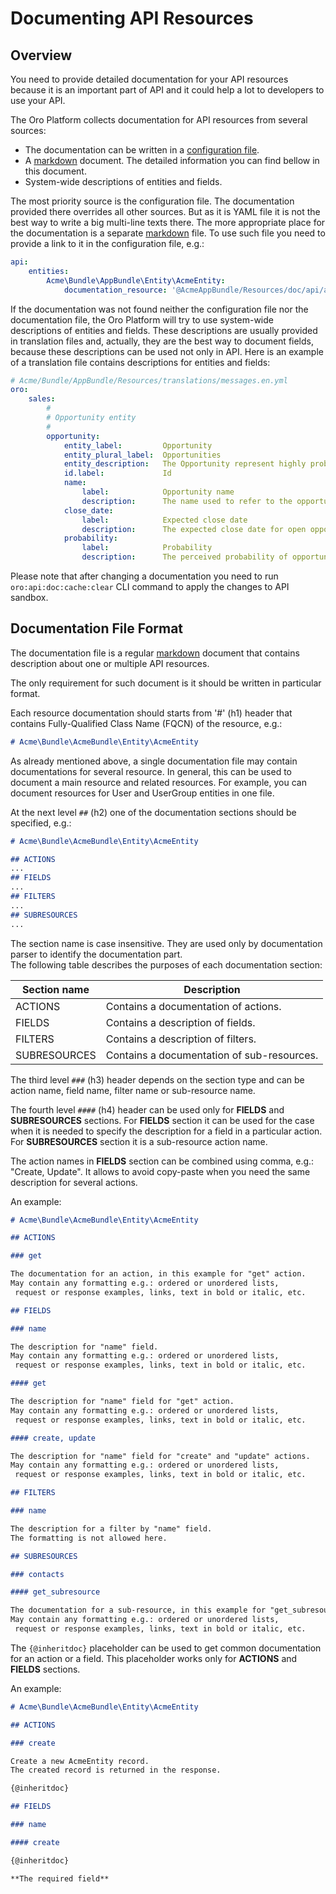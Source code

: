 Documenting API Resources
=========================

Overview
--------

You need to provide detailed documentation for your API resources because it is an important part of API and it could help a lot to developers to use your API.

The Oro Platform collects documentation for API resources from several sources:

* The documentation can be written in a [configuration file](./configuration.md).
* A [markdown](https://en.wikipedia.org/wiki/Markdown) document. The detailed information you can find bellow in this document.
* System-wide descriptions of entities and fields.

The most priority source is the configuration file. The documentation provided there overrides all other sources. But as it is YAML file it is not the best way to write a big multi-line texts there. The more appropriate place for the documentation is a separate [markdown](https://en.wikipedia.org/wiki/Markdown) file. To use such file you need to provide a link to it in the configuration file, e.g.:

```yaml
api:
    entities:
        Acme\Bundle\AppBundle\Entity\AcmeEntity:
            documentation_resource: '@AcmeAppBundle/Resources/doc/api/acme_entity.md'
```

If the documentation was not found neither the configuration file nor the documentation file, the Oro Platform will try to use system-wide descriptions of entities and fields. These descriptions are usually provided in translation files and, actually, they are the best way to document fields, because these descriptions can be used not only in API. Here is an example of a translation file contains descriptions for entities and fields:

```yaml
# Acme/Bundle/AppBundle/Resources/translations/messages.en.yml
oro:
    sales:
        #
        # Opportunity entity
        #
        opportunity:
            entity_label:         Opportunity
            entity_plural_label:  Opportunities
            entity_description:   The Opportunity represent highly probable potential or actual sales to a new or established customer
            id.label:             Id
            name:
                label:            Opportunity name
                description:      The name used to refer to the opportunity in the system.
            close_date:
                label:            Expected close date
                description:      The expected close date for open opportunity, and actual close date for the closed one
            probability:
                label:            Probability
                description:      The perceived probability of opportunity being successfully closed
```

Please note that after changing a documentation you need to run `oro:api:doc:cache:clear` CLI command to apply the changes to API sandbox.

Documentation File Format
-------------------------

The documentation file is a regular [markdown](https://en.wikipedia.org/wiki/Markdown) document that contains description about one or multiple API resources.

The only requirement for such document is it should be written in particular format.

Each resource documentation should starts from '#' (h1) header that contains Fully-Qualified Class Name (FQCN) of the resource, e.g.:

```markdown
# Acme\Bundle\AcmeBundle\Entity\AcmeEntity
```

As already mentioned above, a single documentation file may contain documentations for several resource. In general, this can be used to document a main resource and related resources. For example, you can document resources for User and UserGroup entities in one file.

At the next level `##` (h2) one of the documentation sections should be specified, e.g.:

```markdown
# Acme\Bundle\AcmeBundle\Entity\AcmeEntity

## ACTIONS
...
## FIELDS
...
## FILTERS
...
## SUBRESOURCES
...
```

The section name is case insensitive. They are used only by documentation parser to identify the documentation part.  
The following table describes the purposes of each documentation section:

| Section name | Description |
| --- | --- |
| ACTIONS | Contains a documentation of actions. |
| FIELDS | Contains a description of fields. |
| FILTERS | Contains a description of filters. |
| SUBRESOURCES | Contains a documentation of sub-resources. |

The third level `###` (h3) header depends on the section type and can be action name, field name, filter name or sub-resource name.

The fourth level `####` (h4) header can be used only for **FIELDS** and **SUBRESOURCES** sections.
For **FIELDS** section it can be used for the case when it is needed to specify the description for a field in a particular action. For **SUBRESOURCES** section it is a sub-resource action name.

The action names in **FIELDS** section can be combined using comma, e.g.: "Create, Update". It allows to avoid copy-paste when you need the same description for several actions.

An example:

```markdown
# Acme\Bundle\AcmeBundle\Entity\AcmeEntity

## ACTIONS

### get

The documentation for an action, in this example for "get" action.
May contain any formatting e.g.: ordered or unordered lists,
 request or response examples, links, text in bold or italic, etc.

## FIELDS

### name

The description for "name" field.
May contain any formatting e.g.: ordered or unordered lists,
 request or response examples, links, text in bold or italic, etc.

#### get

The description for "name" field for "get" action.
May contain any formatting e.g.: ordered or unordered lists,
 request or response examples, links, text in bold or italic, etc.

#### create, update

The description for "name" field for "create" and "update" actions.
May contain any formatting e.g.: ordered or unordered lists,
 request or response examples, links, text in bold or italic, etc.

## FILTERS

### name

The description for a filter by "name" field.
The formatting is not allowed here.

## SUBRESOURCES

### contacts

#### get_subresource

The documentation for a sub-resource, in this example for "get_subresource" action for "contacts" sub-resource.
May contain any formatting e.g.: ordered or unordered lists,
 request or response examples, links, text in bold or italic, etc.
```

The `{@inheritdoc}` placeholder can be used to get common documentation for an action or a field. This placeholder works only for **ACTIONS** and **FIELDS** sections.

An example:

```markdown
# Acme\Bundle\AcmeBundle\Entity\AcmeEntity

## ACTIONS

### create

Create a new AcmeEntity record.
The created record is returned in the response.

{@inheritdoc}

## FIELDS

### name

#### create

{@inheritdoc}

**The required field**
```
